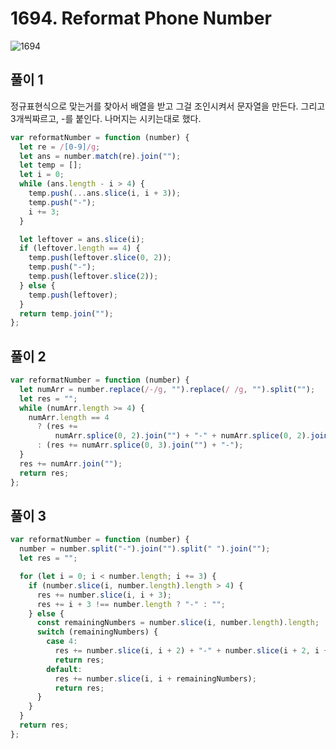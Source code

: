 # 1694. Reformat Phone Number

![1694](https://user-images.githubusercontent.com/63354527/108310318-80b26300-71f6-11eb-917e-fc97bee54acf.PNG)

## 풀이 1

정규표현식으로 맞는거를 찾아서 배열을 받고 그걸 조인시켜서 문자열을 만든다. 그리고 3개씩짜르고, -를 붙인다. 나머지는 시키는대로 했다.

```javascript
var reformatNumber = function (number) {
  let re = /[0-9]/g;
  let ans = number.match(re).join("");
  let temp = [];
  let i = 0;
  while (ans.length - i > 4) {
    temp.push(...ans.slice(i, i + 3));
    temp.push("-");
    i += 3;
  }

  let leftover = ans.slice(i);
  if (leftover.length == 4) {
    temp.push(leftover.slice(0, 2));
    temp.push("-");
    temp.push(leftover.slice(2));
  } else {
    temp.push(leftover);
  }
  return temp.join("");
};
```

## 풀이 2

```javascript
var reformatNumber = function (number) {
  let numArr = number.replace(/-/g, "").replace(/ /g, "").split("");
  let res = "";
  while (numArr.length >= 4) {
    numArr.length == 4
      ? (res +=
          numArr.splice(0, 2).join("") + "-" + numArr.splice(0, 2).join(""))
      : (res += numArr.splice(0, 3).join("") + "-");
  }
  res += numArr.join("");
  return res;
};
```

## 풀이 3

```javascript
var reformatNumber = function (number) {
  number = number.split("-").join("").split(" ").join("");
  let res = "";

  for (let i = 0; i < number.length; i += 3) {
    if (number.slice(i, number.length).length > 4) {
      res += number.slice(i, i + 3);
      res += i + 3 !== number.length ? "-" : "";
    } else {
      const remainingNumbers = number.slice(i, number.length).length;
      switch (remainingNumbers) {
        case 4:
          res += number.slice(i, i + 2) + "-" + number.slice(i + 2, i + 4);
          return res;
        default:
          res += number.slice(i, i + remainingNumbers);
          return res;
      }
    }
  }
  return res;
};
```
